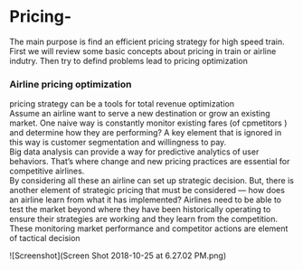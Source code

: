 # Pricing-
The main purpose is find an efficient pricing strategy for high speed train. <br/>
First we will review some basic concepts about  pricing in train or airline indutry. Then try to defind problems lead to 
pricing optimization <br/> 
### Airline pricing optimization 
 pricing strategy can be a tools for total revenue optimization <br/>
 Assume an airline want to serve a new destination or grow an existing market. One naive way is  constantly monitor existing fares (of cpmetitors ) and determine how they are performing? A key element  that is ignored in this way is customer segmentation and willingness to pay. <br/>
 Big data analysis can provide a way for predictive analytics of user behaviors. That’s where change and new pricing practices are essential for competitive airlines. <br/>
 By considering all these an airline can set up strategic decision. But, there is another element of strategic pricing that must be considered — how does an airline learn from what it has implemented? Airlines need to be able to test the market beyond where they have been historically operating to ensure their strategies are working and they learn from the competition.
 These monitoring market performance and competitor actions are element of tactical decision 
 
 ![Screenshot](Screen Shot 2018-10-25 at 6.27.02 PM.png)
